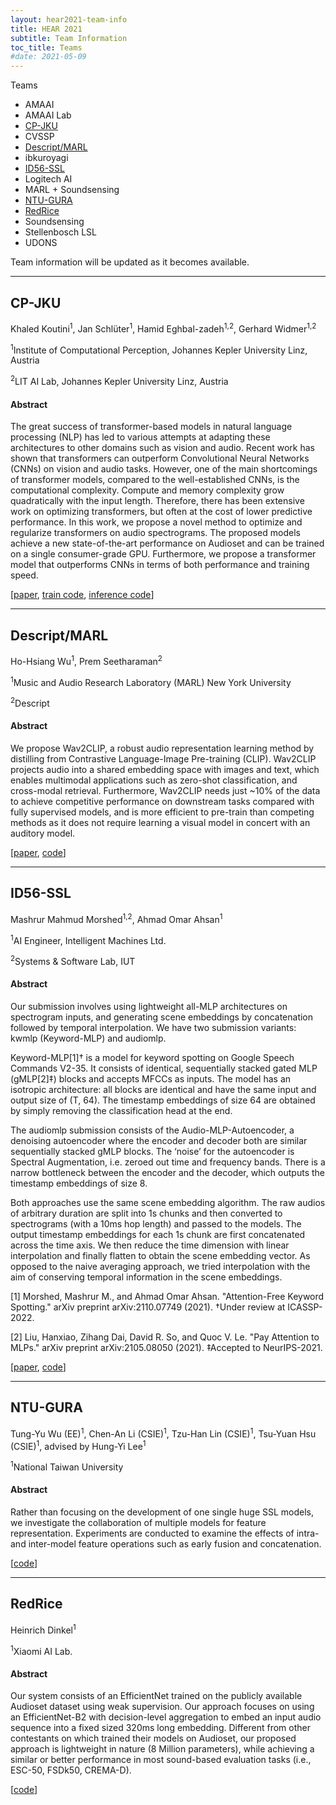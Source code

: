 ```yaml
---
layout: hear2021-team-info
title: HEAR 2021
subtitle: Team Information
toc_title: Teams
#date: 2021-05-09
---
```

<div>
    <p>Teams</p>
    <ul>
        <li>AMAAI</li>
        <li>AMAAI Lab</li>
        <li><a href="#cp-jku">CP-JKU</a></li>
        <li>CVSSP</li>
        <li><a href="#descriptmarl">Descript/MARL</a></li>
        <li>ibkuroyagi</li>
        <li><a href="#id56-ssl">ID56-SSL</a></li>
        <li>Logitech AI</li>
        <li>MARL + Soundsensing</li>
        <li><a href="#ntu-gura">NTU-GURA</a></li>
        <li><a href="#redrice">RedRice</a></li>
        <li>Soundsensing</li>
        <li>Stellenbosch LSL</li>
        <li>UDONS</li>
    </ul>
    <p>Team information will be updated as it becomes available.</p>
</div>

<hr class="divider-line"/>

## CP-JKU
<div class="team-members">
    <p>
        Khaled Koutini<sup>1</sup>, Jan Schlüter<sup>1</sup>,
        Hamid Eghbal-zadeh<sup>1,2</sup>, Gerhard Widmer<sup>1,2</sup>
    </p>
    <div class="team-affiliation">
        <p><sup>1</sup>Institute of Computational Perception, Johannes Kepler University Linz, Austria</p>
        <p><sup>2</sup>LIT AI Lab, Johannes Kepler University Linz, Austria</p>
    </div>
</div>

#### Abstract
The great success of transformer-based models in natural language processing (NLP) has
led to various attempts at adapting these architectures to other domains such as vision
and audio. Recent work has shown that transformers can outperform Convolutional Neural
Networks (CNNs) on vision and audio tasks. However, one of the main shortcomings of
transformer models, compared to the well-established CNNs, is the computational
complexity. Compute and memory complexity grow quadratically with the input length.
Therefore, there has been extensive work on optimizing transformers, but often at the
cost of lower predictive performance. In this work, we propose a novel method to optimize
and regularize transformers on audio spectrograms. The proposed models achieve a new
state-of-the-art performance on Audioset and can be trained on a single consumer-grade
GPU. Furthermore, we propose a transformer model that outperforms CNNs in terms of both
performance and training speed.

[[paper](hhttps://arxiv.org/abs/2110.05069), [train code](https://github.com/kkoutini/PaSST),
[inference code](https://github.com/kkoutini/passt_hear21)]

<hr class="divider-line"/>

## Descript/MARL
<div class="team-members">
    <p>
        Ho-Hsiang Wu<sup>1</sup>, Prem Seetharaman<sup>2</sup>
    </p>
    <div class="team-affiliation">
        <p><sup>1</sup>Music and Audio Research Laboratory (MARL) New York University</p>
        <p><sup>2</sup>Descript</p>
    </div>
</div>

#### Abstract
We propose Wav2CLIP, a robust audio representation learning method by distilling from
Contrastive Language-Image Pre-training (CLIP). Wav2CLIP projects audio into a shared
embedding space with images and text, which enables multimodal applications such as
zero-shot classification, and cross-modal retrieval. Furthermore, Wav2CLIP needs just
~10% of the data to achieve competitive performance on downstream tasks compared with
fully supervised models, and is more efficient to pre-train than competing methods as
it does not require learning a visual model in concert with an auditory model.

[[paper](https://arxiv.org/abs/2110.11499), [code](https://github.com/descriptinc/lyrebird-wav2clip)]

<hr class="divider-line"/>

## ID56-SSL
<div class="team-members">
    <p>
        Mashrur Mahmud Morshed<sup>1,2</sup>, Ahmad Omar Ahsan<sup>1</sup>
    </p>
    <div class="team-affiliation">
        <p><sup>1</sup>AI Engineer, Intelligent Machines Ltd.</p>
        <p><sup>2</sup>Systems & Software Lab, IUT</p>
    </div>
</div>

#### Abstract
Our submission involves using lightweight all-MLP architectures on spectrogram inputs, 
and generating scene embeddings by concatenation followed by temporal interpolation. 
We have two submission variants: kwmlp (Keyword-MLP) and audiomlp.

Keyword-MLP[1]† is a model for keyword spotting on Google Speech Commands V2-35. 
It consists of identical, sequentially stacked gated MLP (gMLP[2]‡) blocks and accepts 
MFCCs as inputs. The model has an isotropic architecture: all blocks are identical and 
have the same input and output size of (T, 64). The timestamp embeddings of size 64 
are obtained by simply removing the classification head at the end.

The audiomlp submission consists of the Audio-MLP-Autoencoder, a denoising autoencoder 
where the encoder and decoder both are similar sequentially stacked gMLP blocks. The 
‘noise’ for the autoencoder is Spectral Augmentation, i.e. zeroed out time and 
frequency bands. There is a narrow bottleneck between the encoder and the decoder, 
which outputs the timestamp embeddings of size 8.

Both approaches use the same scene embedding algorithm. The raw audios of arbitrary
duration are split into 1s chunks and then converted to spectrograms (with a 10ms hop
length) and passed to the models. The output timestamp embeddings for each 1s chunk are
first concatenated across the time axis. We then reduce the time dimension with linear
interpolation and finally flatten to obtain the scene embedding vector. As opposed to
the naive averaging approach, we tried interpolation with the aim of conserving temporal
information in the scene embeddings.

<div class="bibliography">
<p>
    [1] Morshed, Mashrur M., and Ahmad Omar Ahsan. "Attention-Free Keyword Spotting." 
    arXiv preprint arXiv:2110.07749 (2021). †Under review at ICASSP-2022.
</p>
<p>
    [2] Liu, Hanxiao, Zihang Dai, David R. So, and Quoc V. Le. "Pay Attention to MLPs."
    arXiv preprint arXiv:2105.08050 (2021). ‡Accepted to NeurIPS-2021.
</p>
</div>

[[paper](https://arxiv.org/abs/2110.07749), [code](https://github.com/ID56/HEAR-2021-Audio-MLP)]

<hr class="divider-line"/>

## NTU-GURA
<div class="team-members">
    <p>
        Tung-Yu Wu (EE)<sup>1</sup>, Chen-An Li (CSIE)<sup>1</sup>, Tzu-Han Lin (CSIE)<sup>1</sup>, Tsu-Yuan Hsu (CSIE)<sup>1</sup>, advised by Hung-Yi Lee<sup>1</sup>
    </p>
    <div class="team-affiliation">
        <p><sup>1</sup>National Taiwan University</p>
    </div>
</div>

#### Abstract
Rather than focusing on the development of one single huge SSL models, we investigate
the collaboration of multiple models for feature representation. Experiments are
conducted to examine the effects of intra- and inter-model feature operations such as
early fusion and concatenation.

[[code](https://github.com/tony10101105/HEAR-2021-NeurIPS-Challenge---NTU)]

<hr class="divider-line"/>

## RedRice
<div class="team-members">
    <p>
        Heinrich Dinkel<sup>1</sup>
    </p>
    <div class="team-affiliation">
        <p><sup>1</sup>Xiaomi AI Lab.</p>
    </div>
</div>

#### Abstract
Our system consists of an EfficientNet trained on the publicly available Audioset
dataset using weak supervision. Our approach focuses on using an EfficientNet-B2 with
decision-level aggregation to embed an input audio sequence into a fixed sized 320ms
long embedding. Different from other contestants on which trained their models on
Audioset, our proposed approach is lightweight in nature (8 Million parameters),
while achieving a similar or better performance in most sound-based
evaluation tasks (i.e., ESC-50, FSDk50, CREMA-D).

[[code](https://github.com/RicherMans/HEAR2021_EfficientLatent)]